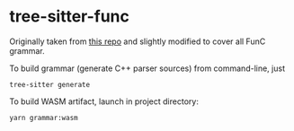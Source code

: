 # tree-sitter-func

Originally taken from [this repo](https://github.com/akifoq/tree-sitter-func)
and slightly modified to cover all FunC grammar.

To build grammar (generate C++ parser sources) from command-line, just
```shell
tree-sitter generate
```

To build WASM artifact, launch in project directory:
```shell
yarn grammar:wasm
```

